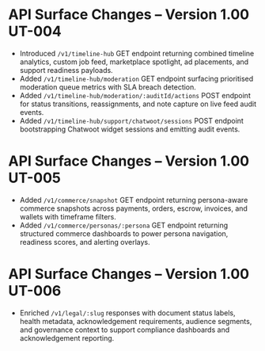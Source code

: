 # API Surface Changes – Version 1.00 UT-004

- Introduced `/v1/timeline-hub` GET endpoint returning combined timeline analytics, custom job feed, marketplace spotlight, ad placements, and support readiness payloads.
- Added `/v1/timeline-hub/moderation` GET endpoint surfacing prioritised moderation queue metrics with SLA breach detection.
- Added `/v1/timeline-hub/moderation/:auditId/actions` POST endpoint for status transitions, reassignments, and note capture on live feed audit events.
- Added `/v1/timeline-hub/support/chatwoot/sessions` POST endpoint bootstrapping Chatwoot widget sessions and emitting audit events.

# API Surface Changes – Version 1.00 UT-005

- Added `/v1/commerce/snapshot` GET endpoint returning persona-aware commerce snapshots across payments, orders, escrow, invoices, and wallets with timeframe filters.
- Added `/v1/commerce/personas/:persona` GET endpoint returning structured commerce dashboards to power persona navigation, readiness scores, and alerting overlays.

# API Surface Changes – Version 1.00 UT-006

- Enriched `/v1/legal/:slug` responses with document status labels, health metadata, acknowledgement requirements, audience segments, and governance context to support compliance dashboards and acknowledgement reporting.
